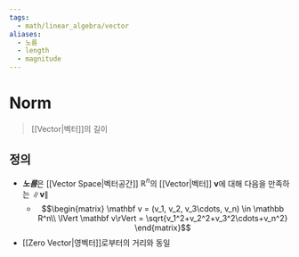 ```yaml
---
tags:
  - math/linear_algebra/vector
aliases:
  - 노름
  - length
  - magnitude
---
```

# Norm
> [[Vector|벡터]]의 길이
## 정의
+ ***노름***은 [[Vector Space|벡터공간]] $\mathbb R^n$의 [[Vector|벡터]] $\mathbf v$에 대해 다음을 만족하는 $\lVert\mathbf v\rVert$
	+ $$\begin{matrix}
			\mathbf v = (v_1, v_2, v_3\cdots, v_n) \in \mathbb R^n\\
			\lVert \mathbf v\rVert = \sqrt{v_1^2+v_2^2+v_3^2\cdots+v_n^2}
			\end{matrix}$$
+ [[Zero Vector|영벡터]]로부터의 거리와 동일